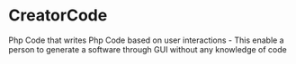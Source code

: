 # CreatorCode
Php Code that writes Php Code based on user interactions - This enable a person to generate a software through GUI without any knowledge of code
